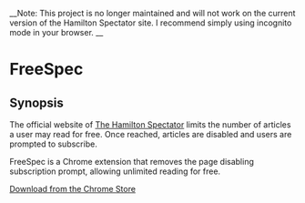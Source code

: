 __Note: This project is no longer maintained and will not work on the current version of the Hamilton Spectator site. I recommend simply using incognito mode in your browser. __

# FreeSpec

## Synopsis

The official website of [The Hamilton Spectator](http://thespec.com) limits the number of articles a user may read for free. Once reached, articles are disabled and users are prompted to subscribe.  

FreeSpec is a Chrome extension that removes the page disabling subscription prompt, allowing unlimited reading for free. 

[Download from the Chrome Store](https://chrome.google.com/webstore/detail/freespec/hbkeepmdjiaoljhidagfhfaakhhmbjib)
